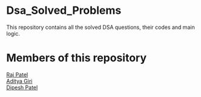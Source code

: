 # Dsa_Solved_Problems
This repository contains all the solved DSA questions, their codes and main logic. 

# Members of this repository
[Raj Patel](https://github.com/rajpatel17-bot)\
[Aditya Giri](https://github.com/Aditya-Giri1234)\
[Dipesh Patel](https://github.com/Dipesh049)
